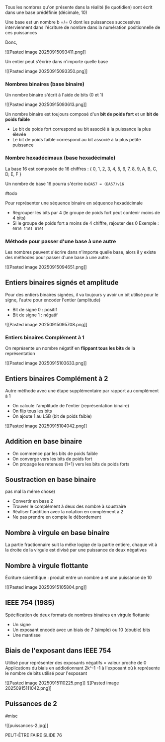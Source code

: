
Tous les nombres qu'on présente dans la réalité (le quotidien) sont écrit dans une base prédéfinie (décimale, 10)

Une base est un nombre b =/= 0 dont les puissances successives interviennent dans l'écriture de nombre dans la numération positionnelle de ces puissances

Donc,

![[Pasted image 20250915093411.png]]


Un entier peut s'écrire dans n'importe quelle base

![[Pasted image 20250915093350.png]]

### Nombres binaires (base binaire)

Un nombre binaire s'écrit à l'aide de bits (0 et 1)

![[Pasted image 20250915093613.png]]

Un nombre binaire est toujours composé d'un **bit de poids fort** et un **bit de poids faible**
-  Le bit de poids fort correspond au bit associé à la puissance la plus élevée
-  Le bit de poids faible correspond au bit associé à la plus petite puissance


### Nombre hexadécimaux (base hexadécimale)

La base 16 est composée de 16 chiffres : { 0, 1, 2, 3, 4, 5, 6, 7, 8, 9, A, B, C, D, E, F }

Un nombre de base 16 pourra s'écrire `0xDA57 = (DA57)v16`

#todo 

Pour représenter une séquence binaire en séquence hexadécimale
-  Regrouper les bits par 4 (le groupe de poids fort peut contenir moins de 4 bits)
-  Si le groupe de poids fort a moins de 4 chiffre, rajouter des 0
	Exemple : `0010 1101 0101`

### Méthode pour passer d'une base à une autre

Les nombres peuvent s'écrire dans n'importe quelle base, alors il y existe des méthodes pour passer d'une base à une autre. 

![[Pasted image 20250915094651.png]]

## Entiers binaires signés et amplitude

Pour des entiers binaires signées, il va toujours y avoir un bit utilisé pour le signe, l'autre pour encoder l'entier (amplitude)
-  Bit de signe 0 : positif
-  Bit de signe 1 : négatif

![[Pasted image 20250915095708.png]]

### Entiers binaires Complément à 1

On représente un nombre négatif en **flippant tous les bits** de la représentation

![[Pasted image 20250915103633.png]]

## Entiers binaires Complément à 2

Autre méthode avec une étape supplémentaire par rapport au complément à 1
-  On calcule l'amplitude de l'entier (représentation binaire)
-  On flip tous les bits
-  On ajoute 1 au LSB (bit de poids faible)

![[Pasted image 20250915104042.png]]

## Addition en base binaire

-  On commence par les bits de poids faible
-  On converge vers les bits de poids fort
-  On propage les retenues (1+1) vers les bits de poids forts

## Soustraction en base binaire
   pas mal la même chose)
   
-  Convertir en base 2
-  Trouver le complément à deux des nombre à soustraire
-  Réaliser l'addition avec la notation en complément à 2
-  Ne pas prendre en compte le débordement

## Nombre à virgule en base binaire

La partie fractionnaire suit la mêke logiqe de la partie entière, chaque vit à la droite de la virgule est divisé par une puissance de deux négatives

## Nombre à virgule flottante

Écriture scientifique : produit entre un nombre a et une puissance de 10

![[Pasted image 20250915105804.png]]

## IEEE 754 (1985)

Spécification de deux formats de nombres binaires en virgule flottante
-  Un signe
-  Un exposant encodé avec un biais de 7 (simple) ou 10 (double) bits
-  Une mantisse

## Biais de l'exposant dans IEEE 754

Utilisé pour représenter des exposants négatifs = valeur proche de 0
Applications du biais en addiotionnant 2k^-1 -1 à l'exposant où k représente le nombre de bits utilisé pour l'exposant

![[Pasted image 20250915110225.png]]
![[Pasted image 20250915111042.png]]
## Puissances de 2

#misc

![[puissances-2.jpg]]


PEUT-ÊTRE FAIRE SLIDE 76